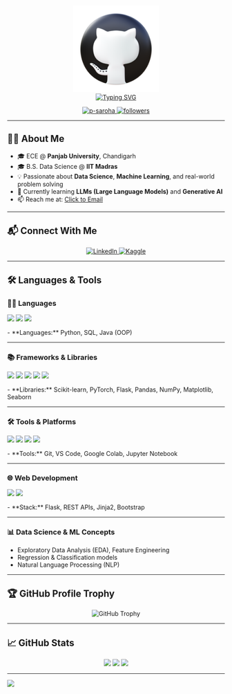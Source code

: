 <div align="center">
  <img src="https://raw.githubusercontent.com/hungpham3112/hungpham3112/main/assets/github.png" alt="github icon" height="200">
</div>

<div align="center">
  <a href="https://git.io/typing-svg">
    <img src="https://readme-typing-svg.herokuapp.com?font=Fira+Code&duration=5000&pause=500&color=52F7EF&center=true&vCenter=true&width=600&lines=Hi+👋,+I'm+Parveen+Saroha;Aspiring+Data+Scientist;ECE+@+PU+%7C+BS+@+IITM;ML+%7C+DS+%7C+Python+%7C+Vue3+%7C+SQL;Currently+Learning+LLMs+and+Generative+AI" alt="Typing SVG" />
  </a>
</div>

<p align="center">
  <a href="https://github.com/p-saroha">
    <img src="https://komarev.com/ghpvc/?username=p-saroha&label=Profile%20views&color=0e75b6&style=flat" alt="p-saroha" />
  </a>
  <a href="https://github.com/p-saroha">
    <img src="https://img.shields.io/github/followers/p-saroha?label=Followers" alt="followers"/>
  </a>
</p>

---

## 👨‍💻 About Me

- 🎓 ECE @ **Panjab University**, Chandigarh  
- 🎓 B.S. Data Science @ **IIT Madras**  
- 💡 Passionate about **Data Science**, **Machine Learning**, and real-world problem solving  
- 🌱 Currently learning **LLMs (Large Language Models)** and **Generative AI**  
- 📫 Reach me at: [Click to Email](mailto:sarohaparveen002@gmail.com)

---

## 📬 Connect With Me

<p align="center">
  <a href="https://www.linkedin.com/in/parveen-saroha-0982a525b/" target="_blank">
    <img src="https://raw.githubusercontent.com/rahuldkjain/github-profile-readme-generator/master/src/images/icons/Social/linked-in-alt.svg" alt="LinkedIn" width="40" height="40" />
  </a>
  <a href="https://kaggle.com/parveen2024" target="_blank">
    <img src="https://raw.githubusercontent.com/rahuldkjain/github-profile-readme-generator/master/src/images/icons/Social/kaggle.svg" alt="Kaggle" width="40" height="40" />
  </a>
</p>

---

## 🛠️ Languages & Tools

### 👨‍💻 Languages
<p align="left">
  <img src="https://cdn.jsdelivr.net/gh/devicons/devicon/icons/python/python-original.svg" width="40" />
  <img src="https://cdn.jsdelivr.net/gh/devicons/devicon/icons/java/java-original.svg" width="40" />
  <img src="https://cdn.jsdelivr.net/gh/devicons/devicon/icons/mysql/mysql-original.svg" width="40" />
</p>
- **Languages:** Python, SQL, Java (OOP)

---

### 📚 Frameworks & Libraries
<p align="left">
  <img src="https://upload.wikimedia.org/wikipedia/commons/0/05/Scikit_learn_logo_small.svg" width="40" />
  <img src="https://www.vectorlogo.zone/logos/pytorch/pytorch-icon.svg" width="40" />
  <img src="https://www.vectorlogo.zone/logos/pocoo_flask/pocoo_flask-icon.svg" width="40" />
  <img src="https://cdn.jsdelivr.net/gh/devicons/devicon/icons/pandas/pandas-original.svg" width="40" />
  <img src="https://cdn.jsdelivr.net/gh/devicons/devicon/icons/numpy/numpy-original.svg" width="40" />
</p>
- **Libraries:** Scikit-learn, PyTorch, Flask, Pandas, NumPy, Matplotlib, Seaborn

---

### 🛠 Tools & Platforms
<p align="left">
  <img src="https://cdn.jsdelivr.net/gh/devicons/devicon/icons/git/git-original.svg" width="40" />
  <img src="https://cdn.jsdelivr.net/gh/devicons/devicon/icons/vscode/vscode-original.svg" width="40" />
  <img src="https://cdn.jsdelivr.net/gh/devicons/devicon/icons/jupyter/jupyter-original.svg" width="40" />
  <img src="https://upload.wikimedia.org/wikipedia/commons/d/d0/Google_Colaboratory_SVG_Logo.svg" width="40" />
</p>
- **Tools:** Git, VS Code, Google Colab, Jupyter Notebook

---

### 🌐 Web Development
<p align="left">
  <img src="https://cdn.jsdelivr.net/gh/devicons/devicon/icons/vuejs/vuejs-original.svg" width="40" />
  <img src="https://www.vectorlogo.zone/logos/pocoo_flask/pocoo_flask-icon.svg" width="40" />
</p>
- **Stack:** Flask, REST APIs, Jinja2, Bootstrap

---

### 📊 Data Science & ML Concepts

- Exploratory Data Analysis (EDA), Feature Engineering  
- Regression & Classification models  
- Natural Language Processing (NLP)

---

## 🏆 GitHub Profile Trophy

<p align="center">
  <img src="https://github-profile-trophy.vercel.app/?username=p-saroha&theme=tokyonight&no-frame=true&margin-w=10" alt="GitHub Trophy"/>
</p>

---

## 📈 GitHub Stats

<p align="center">
  <img height="180em" src="https://github-readme-stats.vercel.app/api?username=p-saroha&show_icons=true&theme=tokyonight&hide_border=true&count_private=true" />
  <img height="180em" src="https://github-readme-stats.vercel.app/api/top-langs/?username=p-saroha&layout=compact&theme=tokyonight&hide_border=true" />
  <img height="180em" src="https://github-readme-streak-stats.herokuapp.com/?user=p-saroha&theme=tokyonight&hide_border=true" />
</p>

---

<img src="https://user-images.githubusercontent.com/73097560/115834477-dbab4500-a447-11eb-908a-139a6edaec5c.gif" />

